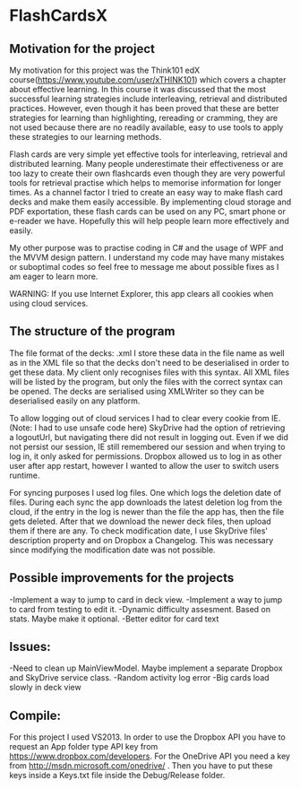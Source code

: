 **FlashCardsX**
==============

**Motivation for the project**
--------------

My motivation for this project was the Think101 edX course(https://www.youtube.com/user/xTHINK101) which covers a chapter about effective learning. In this course it was discussed that the most successful learning strategies include interleaving, retrieval and distributed practices. However, even though it has been proved that these are better strategies for learning than highlighting, rereading or cramming, they are not used because there are no readily available, easy to use tools to apply these strategies to our learning methods. 

Flash cards are very simple yet effective tools for interleaving, retrieval and distributed learning. Many people underestimate their effectiveness or are too lazy to create their own flashcards even though they are very powerful tools for retrieval practise which helps to memorise information for longer times. As a channel factor I tried to create an easy way to make flash card decks and make them easily accessible. By implementing cloud storage and PDF exportation, these flash cards can be used on any PC, smart phone or e-reader we have. Hopefully this will help people learn more effectively and easily.

My other purpose was to practise coding in C# and the usage of WPF and the MVVM design pattern. I understand my code may have many mistakes or suboptimal codes so feel free to message me about possible fixes as I am eager to learn more.

WARNING: If you use Internet Explorer, this app clears all cookies when using cloud services.

**The structure of the program**
--------------

The file format of the decks: <Deck Name>_<TopicA Name>_<TopicB Name>.xml I store these data in the file name as well as in the XML file so that the decks don't need to be deserialised in order to get these data. My client only recognises files with this syntax. All XML files will be listed by the program, but only the files with the correct syntax can be opened. The decks are serialised using XMLWriter so they can be deserialised easily on any platform. 

To allow logging out of cloud services I had to clear every cookie from IE. (Note: I had to use unsafe code here) SkyDrive had the option of retrieving a logoutUrl, but navigating there did not result in logging out. Even if we did not persist our session, IE still remembered our session and when trying to log in, it only asked for permissions. Dropbox allowed us to log in as other user after app restart, however I wanted to allow the user to switch users runtime.

For syncing purposes I used log files. One which logs the deletion date of files. During each sync the app downloads the latest deletion log from the cloud, if the entry in the log is newer than the file the app has, then the file gets deleted. After that we download the newer deck files, then upload
them if there are any. To check modification date, I use SkyDrive files' description property and on Dropbox a Changelog. This was necessary since modifying the modification date was not possible.

**Possible improvements for the projects**
--------------

-Implement a way to jump to card in deck view.
-Implement a way to jump to card from testing to edit it.
-Dynamic difficulty assesment. Based on stats. Maybe make it optional.
-Better editor for card text

**Issues:**
--------------

-Need to clean up MainViewModel. Maybe implement a separate Dropbox and SkyDrive service class.
-Random activity log error
-Big cards load slowly in deck view

**Compile:**
--------------

For this project I used VS2013. In order to use the Dropbox API you have to request an App folder type API key from https://www.dropbox.com/developers. For the OneDrive API you need a key from http://msdn.microsoft.com/onedrive/ . Then you have to put these keys inside a Keys.txt file inside the Debug/Release folder.
